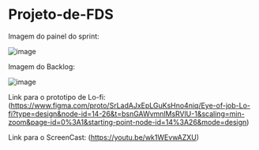 # Projeto-de-FDS

Imagem do painel do sprint:

![image](https://github.com/Breno-Lira/Projeto-de-FDS/assets/150074307/bc6886ab-20ae-4845-93aa-b994532d6dd6)

Imagem do Backlog:

![image](https://github.com/Breno-Lira/Projeto-de-FDS/assets/150074307/925eb998-551f-4894-955d-9ceeb0a575a0)

Link para o prototipo de Lo-fi:
(https://www.figma.com/proto/SrLadAJxEpLGuKsHno4niq/Eye-of-job-Lo-fi?type=design&node-id=14-26&t=bsnGAWvmnlMsRVlU-1&scaling=min-zoom&page-id=0%3A1&starting-point-node-id=14%3A26&mode=design)

Link para o ScreenCast:
(https://youtu.be/wk1WEvwAZXU)
